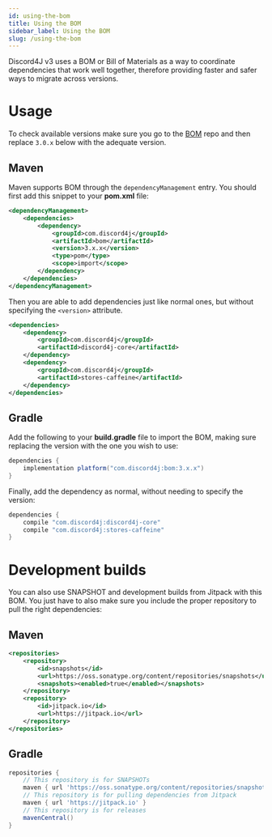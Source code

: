 ```yaml
---
id: using-the-bom
title: Using the BOM
sidebar_label: Using the BOM
slug: /using-the-bom
---
```



Discord4J v3 uses a BOM or Bill of Materials as a way to coordinate dependencies that work well together, therefore providing faster and safer ways to migrate across versions.

# Usage

To check available versions make sure you go to the [BOM](https://github.com/Discord4J/BOM) repo and then replace `3.0.x` below with the adequate version.

## Maven

Maven supports BOM through the `dependencyManagement` entry. You should first add this snippet to your **pom.xml** file:

```xml
<dependencyManagement> 
    <dependencies>
        <dependency>
            <groupId>com.discord4j</groupId>
            <artifactId>bom</artifactId>
            <version>3.x.x</version>
            <type>pom</type>
            <scope>import</scope>
        </dependency>
    </dependencies>
</dependencyManagement>
```

Then you are able to add dependencies just like normal ones, but without specifying the `<version>` attribute.

```xml
<dependencies>
    <dependency>
        <groupId>com.discord4j</groupId>
        <artifactId>discord4j-core</artifactId>         
    </dependency>
    <dependency>
        <groupId>com.discord4j</groupId>
        <artifactId>stores-caffeine</artifactId>
    </dependency>
</dependencies>
```

## Gradle

Add the following to your **build.gradle** file to import the BOM, making sure replacing the version with the one you wish to use:

```groovy
dependencies {
    implementation platform("com.discord4j:bom:3.x.x")
}
```

Finally, add the dependency as normal, without needing to specify the version:

```groovy
dependencies {
    compile "com.discord4j:discord4j-core"
    compile "com.discord4j:stores-caffeine"
}
```

# Development builds

You can also use SNAPSHOT and development builds from Jitpack with this BOM. You just have to also make sure you include the proper repository to pull the right dependencies:

## Maven

```xml
<repositories>
    <repository>
        <id>snapshots</id>
        <url>https://oss.sonatype.org/content/repositories/snapshots</url>
        <snapshots><enabled>true</enabled></snapshots>
    </repository>
    <repository>
        <id>jitpack.io</id>
        <url>https://jitpack.io</url>
    </repository>
</repositories>
```

## Gradle

```groovy
repositories {
    // This repository is for SNAPSHOTs
    maven { url 'https://oss.sonatype.org/content/repositories/snapshots' }
    // This repository is for pulling dependencies from Jitpack
    maven { url 'https://jitpack.io' }
    // This repository is for releases
    mavenCentral()
}
```
